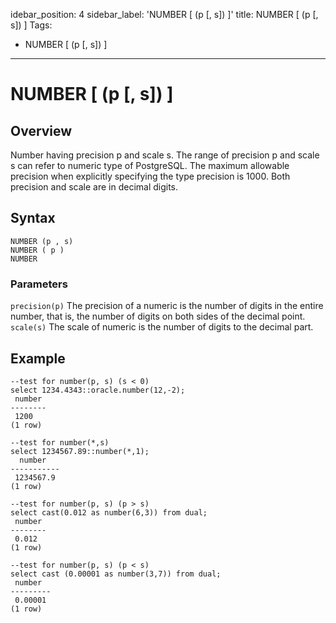 idebar_position: 4
sidebar_label: 'NUMBER [ (p [, s]) ]'
title: NUMBER [ (p [, s]) ]
Tags:
 - NUMBER [ (p [, s]) ]
---

# NUMBER [ (p [, s]) ]

## Overview

Number having precision p and scale s. The range of precision p and scale s can refer to numeric type of PostgreSQL. The maximum allowable precision when explicitly specifying the type precision is 1000. Both precision and scale are in decimal digits.

## Syntax

```
NUMBER (p , s)
NUMBER ( p )
NUMBER
```
### Parameters

```precision(p)```
The precision of a numeric is the number of digits in the entire number, that is, the number of digits on both sides of the decimal point.  
```scale(s)```
The scale of numeric is the number of digits to the decimal part.


## Example

```
--test for number(p, s) (s < 0)
select 1234.4343::oracle.number(12,-2);
 number 
--------
 1200
(1 row)

--test for number(*,s)
select 1234567.89::number(*,1);
  number   
-----------
 1234567.9
(1 row)

--test for number(p, s) (p > s)
select cast(0.012 as number(6,3)) from dual;
 number 
--------
 0.012
(1 row)

--test for number(p, s) (p < s)
select cast (0.00001 as number(3,7)) from dual;
 number  
---------
 0.00001
(1 row)
```
